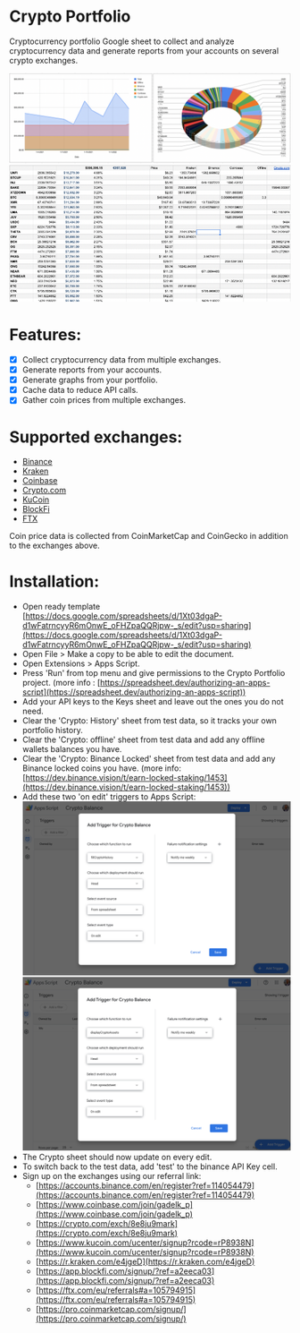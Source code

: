 # Crypto Portfolio

Cryptocurrency portfolio Google sheet to collect and analyze cryptocurrency data and generate reports from your accounts on several crypto exchanges.

![](img/graph1.png)
![](img/graph2.png)

# Features:
- [x] Collect cryptocurrency data from multiple exchanges.
- [x] Generate reports from your accounts.
- [x] Generate graphs from your portfolio.
- [x] Cache data to reduce API calls.
- [x] Gather coin prices from multiple exchanges.

# Supported exchanges:
 - [Binance](https://accounts.binance.com/en/register?ref=114054479)
 - [Kraken](https://r.kraken.com/e4jgeD)
 - [Coinbase](https://www.coinbase.com/join/gadelk_p)
 - [Crypto.com](https://crypto.com/exch/8e8ju9mark)
 - [KuCoin](https://www.kucoin.com/ucenter/signup?rcode=rP8938N)
 - [BlockFi](https://app.blockfi.com/signup/?ref=a2eeca03)
 - [FTX](https://ftx.com/eu/referrals#a=105794915)
 

Coin price data is collected from CoinMarketCap and CoinGecko in addition to the exchanges above.

# Installation:
- Open ready template [https://docs.google.com/spreadsheets/d/1Xt03dgaP-d1wFatrncyyR6mOnwE_oFHZpaQQRjpw-_s/edit?usp=sharing](https://docs.google.com/spreadsheets/d/1Xt03dgaP-d1wFatrncyyR6mOnwE_oFHZpaQQRjpw-_s/edit?usp=sharing)
- Open File > Make a copy to be able to edit the document. 
- Open Extensions >  Apps Script.
- Press 'Run' from top menu and give permissions to the Crypto Portfolio project. (more info : [https://spreadsheet.dev/authorizing-an-apps-script](https://spreadsheet.dev/authorizing-an-apps-script))
- Add your API keys to the Keys sheet and leave out the ones you do not need.
- Clear the 'Crypto: History' sheet from test data, so it tracks your own portfolio history.
- Clear the 'Crypto: offline' sheet from test data and add any offline wallets balances you have.
- Clear the 'Crypto: Binance Locked' sheet from test data and add any Binance locked coins you have. (more info: [https://dev.binance.vision/t/earn-locked-staking/1453](https://dev.binance.vision/t/earn-locked-staking/1453))
- Add these two 'on edit' triggers to Apps Script:
![](img/trigger1.png)
![](img/trigger2.png)
- The Crypto sheet should now update on every edit.
- To switch back to the test data, add 'test' to the binance API Key cell.
- Sign up on the exchanges using our referral link:
    - [https://accounts.binance.com/en/register?ref=114054479](https://accounts.binance.com/en/register?ref=114054479)
    - [https://www.coinbase.com/join/gadelk_p](https://www.coinbase.com/join/gadelk_p)
    - [https://crypto.com/exch/8e8ju9mark](https://crypto.com/exch/8e8ju9mark)
    - [https://www.kucoin.com/ucenter/signup?rcode=rP8938N](https://www.kucoin.com/ucenter/signup?rcode=rP8938N)
    - [https://r.kraken.com/e4jgeD](https://r.kraken.com/e4jgeD)
    - [https://app.blockfi.com/signup/?ref=a2eeca03](https://app.blockfi.com/signup/?ref=a2eeca03)
    - [https://ftx.com/eu/referrals#a=105794915](https://ftx.com/eu/referrals#a=105794915)
    - [https://pro.coinmarketcap.com/signup/](https://pro.coinmarketcap.com/signup/)
